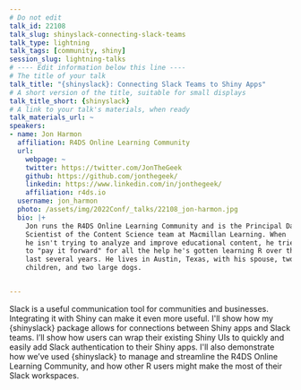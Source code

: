 ```yaml
---
# Do not edit
talk_id: 22108
talk_slug: shinyslack-connecting-slack-teams
talk_type: lightning
talk_tags: [community, shiny]
session_slug: lightning-talks
# ---- Edit information below this line ----
# The title of your talk
talk_title: "{shinyslack}: Connecting Slack Teams to Shiny Apps"
# A short version of the title, suitable for small displays
talk_title_short: {shinyslack}
# A link to your talk's materials, when ready
talk_materials_url: ~
speakers:
- name: Jon Harmon
  affiliation: R4DS Online Learning Community
  url:
    webpage: ~
    twitter: https://twitter.com/JonTheGeek
    github: https://github.com/jonthegeek/
    linkedin: https://www.linkedin.com/in/jonthegeek/
    affiliation: r4ds.io
  username: jon_harmon
  photo: /assets/img/2022Conf/_talks/22108_jon-harmon.jpg
  bio: |+
    Jon runs the R4DS Online Learning Community and is the Principal Data
    Scientist of the Content Science team at Macmillan Learning. When
    he isn't trying to analyze and improve educational content, he tries
    to "pay it forward" for all the help he's gotten learning R over the
    last several years. He lives in Austin, Texas, with his spouse, two
    children, and two large dogs.


---
```


<!-- ABSTRACT ----
Please write abstract below. You may use simple markdown (links, code style, bold, italics)
-->

Slack is a useful communication tool for communities and businesses. Integrating
it with Shiny can make it even more useful. I'll show how my {shinyslack}
package allows for connections between Shiny apps and Slack teams. I’ll show
how users can wrap their existing Shiny UIs to quickly and easily add Slack
authentication to their Shiny apps. I'll also demonstrate how we’ve used
{shinyslack} to manage and streamline the R4DS Online Learning Community, and
how other R users might make the most of their Slack workspaces.
